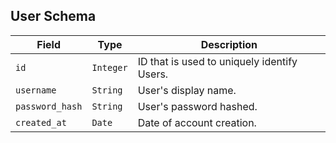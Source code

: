 ## User Schema

| **Field** | **Type** | **Description** |
| -         | -        | -               |
| `id` | `Integer` | ID that is used to uniquely identify Users. |
| `username` | `String` | User's display name. |
| `password_hash` | `String` | User's password hashed. |
| `created_at` | `Date` | Date of account creation. |

## 